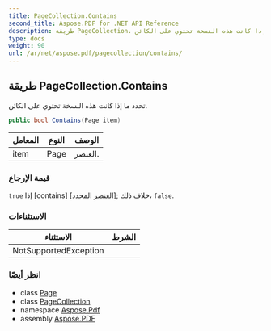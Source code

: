 ```yaml
---
title: PageCollection.Contains
second_title: Aspose.PDF for .NET API Reference
description: طريقة PageCollection. تحدد ما إذا كانت هذه النسخة تحتوي على الكائن
type: docs
weight: 90
url: /ar/net/aspose.pdf/pagecollection/contains/
---
```

## طريقة PageCollection.Contains

تحدد ما إذا كانت هذه النسخة تحتوي على الكائن.

```csharp
public bool Contains(Page item)
```

| المعامل | النوع | الوصف |
| --- | --- | --- |
| item | Page | العنصر. |

### قيمة الإرجاع

`true` إذا [contains] [العنصر المحدد]; خلاف ذلك، `false`.

### الاستثناءات

| الاستثناء | الشرط |
| --- | --- |
| NotSupportedException |  |

### انظر أيضًا

* class [Page](../../page/)
* class [PageCollection](../)
* namespace [Aspose.Pdf](../../../aspose.pdf/)
* assembly [Aspose.PDF](../../../)